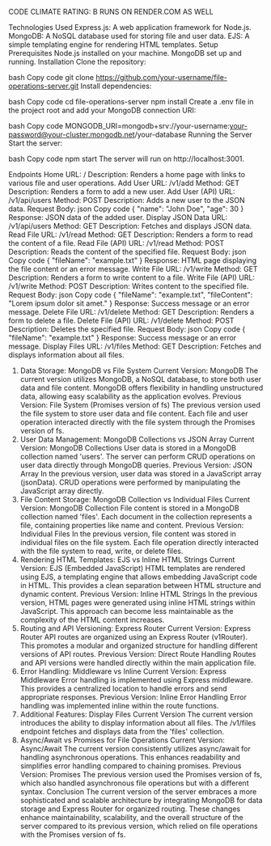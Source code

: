 CODE CLIMATE RATING: B
RUNS ON RENDER.COM AS WELL

Technologies Used
Express.js: A web application framework for Node.js.
MongoDB: A NoSQL database used for storing file and user data.
EJS: A simple templating engine for rendering HTML templates.
Setup
Prerequisites
Node.js installed on your machine.
MongoDB set up and running.
Installation
Clone the repository:

bash
Copy code
git clone https://github.com/your-username/file-operations-server.git
Install dependencies:

bash
Copy code
cd file-operations-server
npm install
Create a .env file in the project root and add your MongoDB connection URI:

bash
Copy code
MONGODB_URI=mongodb+srv://your-username:your-password@your-cluster.mongodb.net/your-database
Running the Server
Start the server:

bash
Copy code
npm start
The server will run on http://localhost:3001.

Endpoints
Home
URL: /
Description: Renders a home page with links to various file and user operations.
Add User
URL: /v1/add
Method: GET
Description: Renders a form to add a new user.
Add User (API)
URL: /v1/api/users
Method: POST
Description: Adds a new user to the JSON data.
Request Body:
json
Copy code
{
  "name": "John Doe",
  "age": 30
}
Response: JSON data of the added user.
Display JSON Data
URL: /v1/api/users
Method: GET
Description: Fetches and displays JSON data.
Read File
URL: /v1/read
Method: GET
Description: Renders a form to read the content of a file.
Read File (API)
URL: /v1/read
Method: POST
Description: Reads the content of the specified file.
Request Body:
json
Copy code
{
  "fileName": "example.txt"
}
Response: HTML page displaying the file content or an error message.
Write File
URL: /v1/write
Method: GET
Description: Renders a form to write content to a file.
Write File (API)
URL: /v1/write
Method: POST
Description: Writes content to the specified file.
Request Body:
json
Copy code
{
  "fileName": "example.txt",
  "fileContent": "Lorem ipsum dolor sit amet."
}
Response: Success message or an error message.
Delete File
URL: /v1/delete
Method: GET
Description: Renders a form to delete a file.
Delete File (API)
URL: /v1/delete
Method: POST
Description: Deletes the specified file.
Request Body:
json
Copy code
{
  "fileName": "example.txt"
}
Response: Success message or an error message.
Display Files
URL: /v1/files
Method: GET
Description: Fetches and displays information about all files.

1. Data Storage: MongoDB vs File System
Current Version: MongoDB
The current version utilizes MongoDB, a NoSQL database, to store both user data and file content.
MongoDB offers flexibility in handling unstructured data, allowing easy scalability as the application evolves.
Previous Version: File System (Promises version of fs)
The previous version used the file system to store user data and file content.
Each file and user operation interacted directly with the file system through the Promises version of fs.
2. User Data Management: MongoDB Collections vs JSON Array
Current Version: MongoDB Collections
User data is stored in a MongoDB collection named 'users'.
The server can perform CRUD operations on user data directly through MongoDB queries.
Previous Version: JSON Array
In the previous version, user data was stored in a JavaScript array (jsonData).
CRUD operations were performed by manipulating the JavaScript array directly.
3. File Content Storage: MongoDB Collection vs Individual Files
Current Version: MongoDB Collection
File content is stored in a MongoDB collection named 'files'.
Each document in the collection represents a file, containing properties like name and content.
Previous Version: Individual Files
In the previous version, file content was stored in individual files on the file system.
Each file operation directly interacted with the file system to read, write, or delete files.
4. Rendering HTML Templates: EJS vs Inline HTML Strings
Current Version: EJS (Embedded JavaScript)
HTML templates are rendered using EJS, a templating engine that allows embedding JavaScript code in HTML.
This provides a clean separation between HTML structure and dynamic content.
Previous Version: Inline HTML Strings
In the previous version, HTML pages were generated using inline HTML strings within JavaScript.
This approach can become less maintainable as the complexity of the HTML content increases.
5. Routing and API Versioning: Express Router
Current Version: Express Router
API routes are organized using an Express Router (v1Router).
This promotes a modular and organized structure for handling different versions of API routes.
Previous Version: Direct Route Handling
Routes and API versions were handled directly within the main application file.
6. Error Handling: Middleware vs Inline
Current Version: Express Middleware
Error handling is implemented using Express middleware.
This provides a centralized location to handle errors and send appropriate responses.
Previous Version: Inline Error Handling
Error handling was implemented inline within the route functions.
7. Additional Features: Display Files
Current Version
The current version introduces the ability to display information about all files.
The /v1/files endpoint fetches and displays data from the 'files' collection.
8. Async/Await vs Promises for File Operations
Current Version: Async/Await
The current version consistently utilizes async/await for handling asynchronous operations.
This enhances readability and simplifies error handling compared to chaining promises.
Previous Version: Promises
The previous version used the Promises version of fs, which also handled asynchronous file operations but with a different syntax.
Conclusion
The current version of the server embraces a more sophisticated and scalable architecture by integrating MongoDB for data storage and Express Router for organized routing. These changes enhance maintainability, scalability, and the overall structure of the server compared to its previous version, which relied on file operations with the Promises version of fs.